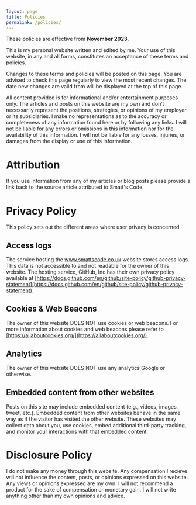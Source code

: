 ```yaml
---
layout: page
title: Policies
permalink: /policies/
---
```

These policies are effective from **November 2023**.

This is my personal website written and edited by me. Your use of this website, in any and all forms, constitutes an acceptance of these terms and policies.

Changes to these terms and policies will be posted on this page. You are advised to check this page regularly to view the most recent changes.  The date new changes are valid from will be displayed at the top of this page.

All content provided is for informational and/or entertainment purposes only. The articles and posts on this website are my own and don’t necessarily represent the positions, strategies, or opinions of my employer or its subsidiaries. I make no representations as to the accuracy or completeness of any information found here or by following any links. I will not be liable for any errors or omissions in this information nor for the availability of this information. I will not be liable for any losses, injuries, or damages from the display or use of this information.

# Attribution
If you use information from any of my articles or blog posts please provide a link back to the source article attributed to Smatt's Code.

# Privacy Policy
This policy sets out the different areas where user privacy is concerned.

## Access logs
The service hosting the www.smattscode.co.uk website stores access logs. This data is not accessible to and not readable for the owner of this website. The hosting service, GitHub, Inc has their own privacy policy available at [https://docs.github.com/en/github/site-policy/github-privacy-statement](https://docs.github.com/en/github/site-policy/github-privacy-statement).

## Cookies & Web Beacons
The owner of this website DOES NOT use cookies or web beacons. For more information about cookies and web beacons please refer to [https://allaboutcookies.org/](https://allaboutcookies.org/).

## Analytics
The owner of this website DOES NOT use any analytics Google or otherwise.

## Embedded content from other websites
Posts on this site may include embedded content (e.g., videos, images, tweet, etc.). Embedded content from other websites behave in the same way as if the visitor has visited the other website. These websites may collect data about you, use cookies, embed additional third-party tracking, and monitor your interactions with that embedded content.

# Disclosure Policy
I do not make any money through this website. Any compensation I recieve will not influence the content, posts, or opinions expressed on this website. Any views or opinions expressed are my own.  I will not recommend a product for the sake of compensation or monetary gain. I will not write anything other than my own opinions and advice.

